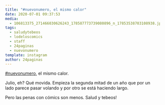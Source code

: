 ```yaml
---
title: "#nuevonumero, el mismo calor"
date: 2020-07-01 09:37:53
media: 
  - 106813375_271466030626243_178587773739080896_n_17853538703108938.jpg
tags: 
  - saludytebeos
  - lodeloscomics
  - staff
  - 24paginas
  - nuevonumero
template: instagram
author: 24paginas
---
```


[#nuevonumero](/tags/nuevonumero), el mismo calor.


Julio, eh? Qué movida. Empieza la segunda mitad de un año que por un lado parece pasar volando y por otro se está haciendo largo.


Pero las penas con cómics son menos. Salud y tebeos!
